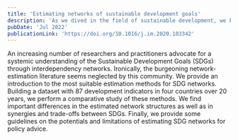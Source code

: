 ```yaml
---
title: 'Estimating networks of sustainable development goals'
description: 'As we dived in the field of sustainable development, we became aware of the central concepts of synergies and trade-offs, often represented as networks between indicators. To our surprise, the field seemed quite precarious in the use of adequate quantitative methods to estimate such networks. The purpose of this paper was to introduce the sustainable development community to a plethora of network estimation methods (from different disciplines) that are usable with existing indicator datasets.'
pubDate: 'Jul 2022'
publicationLink: 'https://doi.org/10.1016/j.im.2020.103342'
---
```


An increasing number of researchers and practitioners advocate for a systemic understanding of the Sustainable Development Goals (SDGs) through interdependency networks. Ironically, the burgeoning network-estimation literature seems neglected by this community. We provide an introduction to the most suitable estimation methods for SDG networks. Building a dataset with 87 development indicators in four countries over 20 years, we perform a comparative study of these methods. We find important differences in the estimated network structures as well as in synergies and trade-offs between SDGs. Finally, we provide some guidelines on the potentials and limitations of estimating SDG networks for policy advice.